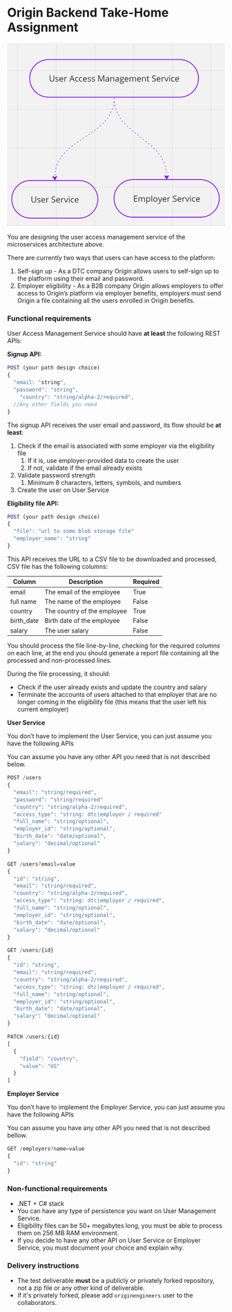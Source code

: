 # Origin Backend Take-Home Assignment
![System Design](system.png)

You are designing the user access management service of the microservices architecture above.

There are currently two ways that users can have access to the platform:

1. Self-sign up - As a DTC company Origin allows users to self-sign up to the platform using their email and password.
2. Employer eligibility - As a B2B company Origin allows employers to offer access to Origin’s platform via employer benefits, employers must send Origin a file containing all the users enrolled in Origin benefits.

### Functional requirements

User Access Management Service should have **at least** the following REST APIs:

**Signup API:**

```jsx
POST (your path design choice)
{
  "email: "string",
  "password": "string",
	"country": "string/alpha-2/required",
  //Any other fields you need
}
```

The signup API receives the user email and password, its flow should be **at least**:

1. Check if the email is associated with some employer via the eligibility file
    1. If it is, use employer-provided data to create the user
    2. If not, validate if the email already exists
2. Validate password strength
    1. Minimum 8 characters, letters, symbols, and numbers
3. Create the user on User Service

**Eligibility file API:**

```jsx
POST (your path design choice)
{
  "file": "url to some blob storage file"
  "employer_name": "string"
}
```

This API receives the URL to a CSV file to be downloaded and processed, CSV file has the following columns:

| Column | Description | Required |
| --- | --- | --- |
| email | The email of the employee | True |
| full name | The name of the employee | False |
| country | The country of the employee | True |
| birth_date | Birth date of the employee | False |
| salary | The user salary | False |

You should process the file line-by-line, checking for the required columns on each line, at the end you should generate a report file containing all the processed and non-processed lines.

During the file processing, it should:

- Check if the user already exists and update the country and salary
- Terminate the accounts of users attached to that employer that are no longer coming in the eligibility file (this means that the user left his current employer)

**User Service**

You don’t have to implement the User Service, you can just assume you have the following APIs

You can assume you have any other API you need that is not described below.

```jsx
POST /users
{
  "email": "string/required",
  "password": "string/required"
  "country": "string/alpha-2/required",
  "access_type": "string: dtc|employer / required"
  "full_name": "string/optional",
  "employer_id": "string/optional",
  "birth_date": "date/optional",
  "salary": "decimal/optional"
}
```

```jsx
GET /users?email=value
{
  "id": "string",
  "email": "string/required",
  "country": "string/alpha-2/required",
  "access_type": "string: dtc|employer / required",
  "full_name": "string/optional",
  "employer_id": "string/optional",
  "birth_date": "date/optional",
  "salary": "decimal/optional"
}
```

```jsx
GET /users/{id}
{
  "id": "string",
  "email": "string/required",
  "country": "string/alpha-2/required",
  "access_type": "string: dtc|employer / required",
  "full_name": "string/optional",
  "employer_id": "string/optional",
  "birth_date": "date/optional",
  "salary": "decimal/optional"
}
```

```jsx
PATCH /users/{id}
[
  {
    "field": "country",
    "value": "US"
  }
]
```

**Employer Service**

You don’t have to implement the Employer Service, you can just assume you have the following APIs

You can assume you have any other API you need that is not described bellow.

```jsx
GET /employers?name=value
{
  "id": "string"
}
```

### **Non-functional requirements**

- .NET + C# stack
- You can have any type of persistence you want on User Management Service.
- Eligibility files can be 50+ megabytes long, you must be able to process them on 256 MB RAM environment.
- If you decide to have any other API on User Service or Employer Service, you must document your choice and explain why.


### **Delivery instructions**

- The test deliverable **must** be a publicly or privately forked repository, not a zip file or any other kind of deliverable.
- If it's privately forked, please add `originengineers` user to the collaborators.
